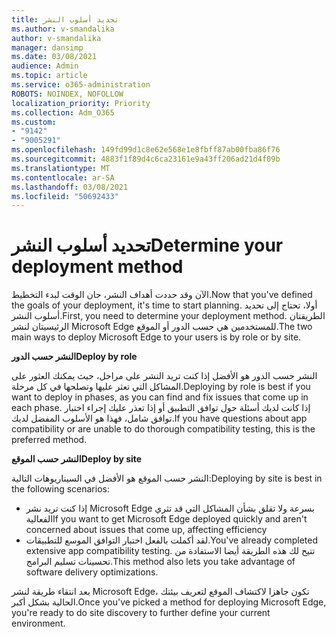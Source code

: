 ```yaml
---
title: تحديد أسلوب النشر
ms.author: v-smandalika
author: v-smandalika
manager: dansimp
ms.date: 03/08/2021
audience: Admin
ms.topic: article
ms.service: o365-administration
ROBOTS: NOINDEX, NOFOLLOW
localization_priority: Priority
ms.collection: Adm_O365
ms.custom:
- "9142"
- "9005291"
ms.openlocfilehash: 149fd99d1c8e62e568e1e8fbff87ab00fba86f76
ms.sourcegitcommit: 4883f1f89d4c6ca23161e9a43ff206ad21d4f09b
ms.translationtype: MT
ms.contentlocale: ar-SA
ms.lasthandoff: 03/08/2021
ms.locfileid: "50692433"
---
```

# <a name="determine-your-deployment-method"></a><span data-ttu-id="d7027-102">تحديد أسلوب النشر</span><span class="sxs-lookup"><span data-stu-id="d7027-102">Determine your deployment method</span></span>

<span data-ttu-id="d7027-103">الآن وقد حددت أهداف النشر، حان الوقت لبدء التخطيط.</span><span class="sxs-lookup"><span data-stu-id="d7027-103">Now that you've defined the goals of your deployment, it's time to start planning.</span></span> <span data-ttu-id="d7027-104">أولا، تحتاج إلى تحديد أسلوب النشر.</span><span class="sxs-lookup"><span data-stu-id="d7027-104">First, you need to determine your deployment method.</span></span> <span data-ttu-id="d7027-105">الطريقتان الرئيسيتان لنشر Microsoft Edge للمستخدمين هي حسب الدور أو الموقع.</span><span class="sxs-lookup"><span data-stu-id="d7027-105">The two main ways to deploy Microsoft Edge to your users is by role or by site.</span></span>

<span data-ttu-id="d7027-106">**النشر حسب الدور**</span><span class="sxs-lookup"><span data-stu-id="d7027-106">**Deploy by role**</span></span>

<span data-ttu-id="d7027-107">النشر حسب الدور هو الأفضل إذا كنت تريد النشر على مراحل، حيث يمكنك العثور على المشاكل التي تعثر عليها وتصلحها في كل مرحلة.</span><span class="sxs-lookup"><span data-stu-id="d7027-107">Deploying by role is best if you want to deploy in phases, as you can find and fix issues that come up in each phase.</span></span> <span data-ttu-id="d7027-108">إذا كانت لديك أسئلة حول توافق التطبيق أو إذا تعذر عليك إجراء اختبار توافق شامل، فهذا هو الأسلوب المفضل لديك.</span><span class="sxs-lookup"><span data-stu-id="d7027-108">If you have questions about app compatibility or are unable to do thorough compatibility testing, this is the preferred method.</span></span>

<span data-ttu-id="d7027-109">**النشر حسب الموقع**</span><span class="sxs-lookup"><span data-stu-id="d7027-109">**Deploy by site**</span></span>

<span data-ttu-id="d7027-110">النشر حسب الموقع هو الأفضل في السيناريوهات التالية:</span><span class="sxs-lookup"><span data-stu-id="d7027-110">Deploying by site is best in the following scenarios:</span></span>
- <span data-ttu-id="d7027-111">إذا كنت تريد نشر Microsoft Edge بسرعة ولا تقلق بشأن المشاكل التي قد تثري الفعالية</span><span class="sxs-lookup"><span data-stu-id="d7027-111">If you want to get Microsoft Edge deployed quickly and aren't concerned about issues that come up, affecting efficiency</span></span>
- <span data-ttu-id="d7027-112">لقد أكملت بالفعل اختبار التوافق الموسع للتطبيقات.</span><span class="sxs-lookup"><span data-stu-id="d7027-112">You've already completed extensive app compatibility testing.</span></span> <span data-ttu-id="d7027-113">تتيح لك هذه الطريقة أيضا الاستفادة من تحسينات تسليم البرامج.</span><span class="sxs-lookup"><span data-stu-id="d7027-113">This method also lets you take advantage of software delivery optimizations.</span></span>

<span data-ttu-id="d7027-114">بعد انتقاء طريقة لنشر Microsoft Edge، تكون جاهزا لاكتشاف الموقع لتعريف بيئتك الحالية بشكل أكبر.</span><span class="sxs-lookup"><span data-stu-id="d7027-114">Once you've picked a method for deploying Microsoft Edge, you're ready to do site discovery to further define your current environment.</span></span>
